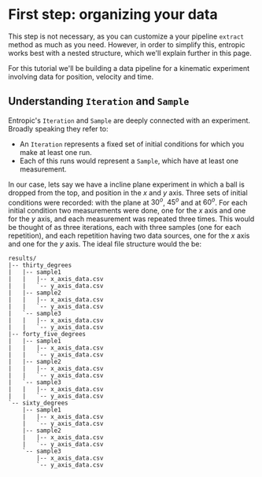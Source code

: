 # First step: organizing your data

This step is not necessary, as you can customize a your pipeline `extract` method as much as you need. However, in order to simplify this, entropic works best with a nested structure, which we'll explain further in this page.

For this tutorial we'll be building a data pipeline for a kinematic experiment involving data for position, velocity and time.

## Understanding `Iteration` and `Sample`
Entropic's `Iteration` and `Sample` are deeply connected with an experiment. Broadly speaking they refer to:

* An `Iteration` represents a fixed set of initial conditions for which you make at least one run.
* Each of this runs would represent a `Sample`, which have at least one measurement.

In our case, lets say we have a incline plane experiment in which a ball is dropped from the top, and position in the $x$ and $y$ axis. Three sets of initial conditions were recorded: with the plane at $30^o$, $45^o$ and at $60^o$. For each initial condition two measurements were done, one for the $x$ axis and one for the $y$ axis, and each measurement was repeated three times. This would be thought of as three iterations, each with three samples (one for each repetition), and each repetition having two data sources, one for the $x$ axis and one for the $y$ axis. The ideal file structure would the be:
```
results/
|-- thirty_degrees
|   |-- sample1
|   |   |-- x_axis_data.csv
|   |   `-- y_axis_data.csv
|   |-- sample2
|   |   |-- x_axis_data.csv
|   |   `-- y_axis_data.csv
|   `-- sample3
|   |   |-- x_axis_data.csv
|   |   `-- y_axis_data.csv
|-- forty_five_degrees
|   |-- sample1
|   |   |-- x_axis_data.csv
|   |   `-- y_axis_data.csv
|   |-- sample2
|   |   |-- x_axis_data.csv
|   |   `-- y_axis_data.csv
|   `-- sample3
|   |   |-- x_axis_data.csv
|   |   `-- y_axis_data.csv
`-- sixty_degrees
    |-- sample1
    |   |-- x_axis_data.csv
    |   `-- y_axis_data.csv
    |-- sample2
    |   |-- x_axis_data.csv
    |   `-- y_axis_data.csv
    `-- sample3
        |-- x_axis_data.csv
        `-- y_axis_data.csv
```
